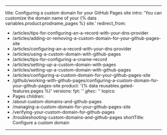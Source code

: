 

---
title: Configuring a custom domain for your GitHub Pages site
intro: 'You can customize the domain name of your {% data variables.product.prodname_pages %} site.'
redirect_from:
  - /articles/tips-for-configuring-an-a-record-with-your-dns-provider
  - /articles/adding-or-removing-a-custom-domain-for-your-github-pages-site
  - /articles/configuring-an-a-record-with-your-dns-provider
  - /articles/using-a-custom-domain-with-github-pages
  - /articles/tips-for-configuring-a-cname-record
  - /articles/setting-up-a-custom-domain-with-pages
  - /articles/setting-up-a-custom-domain-with-github-pages
  - /articles/configuring-a-custom-domain-for-your-github-pages-site
  - /github/working-with-github-pages/configuring-a-custom-domain-for-your-github-pages-site
product: '{% data reusables.gated-features.pages %}'
versions:
  fpt: '*'
  ghec: '*'
topics:
  - Pages
children:
  - /about-custom-domains-and-github-pages
  - /managing-a-custom-domain-for-your-github-pages-site
  - /verifying-your-custom-domain-for-github-pages
  - /troubleshooting-custom-domains-and-github-pages
shortTitle: Configure a custom domain
---

